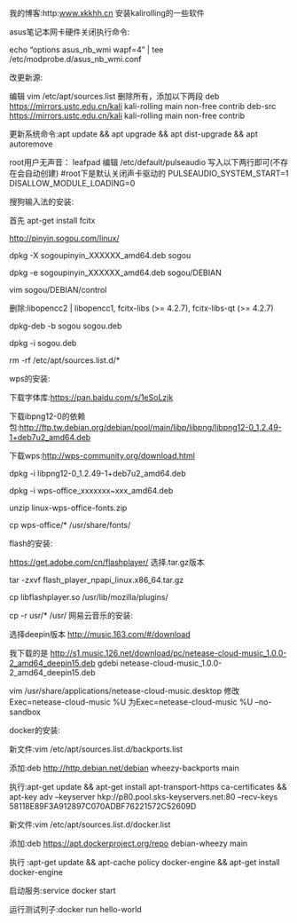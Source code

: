 我的博客:http:www.xkkhh.cn
安装kalirolling的一些软件

asus笔记本网卡硬件关闭执行命令:

echo “options asus_nb_wmi wapf=4” | tee /etc/modprobe.d/asus_nb_wmi.conf

改更新源:

编辑 vim /etc/apt/sources.list 删除所有，添加以下两段
deb https://mirrors.ustc.edu.cn/kali kali-rolling main non-free contrib
deb-src https://mirrors.ustc.edu.cn/kali kali-rolling main non-free contrib

更新系统命令:apt update && apt upgrade && apt dist-upgrade && apt autoremove

root用户无声音：
leafpad 编辑 /etc/default/pulseaudio 写入以下两行即可(不存在会自动创建)
#root下是默认关闭声卡驱动的
PULSEAUDIO_SYSTEM_START=1
DISALLOW_MODULE_LOADING=0

搜狗输入法的安装:

首先 apt-get install fcitx

http://pinyin.sogou.com/linux/

dpkg -X sogoupinyin_XXXXXX_amd64.deb sogou

dpkg -e sogoupinyin_XXXXXX_amd64.deb sogou/DEBIAN

vim sogou/DEBIAN/control

删除:libopencc2 | libopencc1, fcitx-libs (>= 4.2.7), fcitx-libs-qt (>= 4.2.7)

dpkg-deb -b sogou sogou.deb

dpkg -i sogou.deb

rm -rf /etc/apt/sources.list.d/*

wps的安装:

下载字体库:https://pan.baidu.com/s/1eSoLzjk

下载ibpng12-0的依赖包:http://ftp.tw.debian.org/debian/pool/main/libp/libpng/libpng12-0_1.2.49-1+deb7u2_amd64.deb

下载wps:http://wps-community.org/download.html

dpkg -i libpng12-0_1.2.49-1+deb7u2_amd64.deb

dpkg -i wps-office_xxxxxxx~xxx_amd64.deb

unzip  linux-wps-office-fonts.zip

cp wps-office/* /usr/share/fonts/

flash的安装:

https://get.adobe.com/cn/flashplayer/ 选择.tar.gz版本

tar -zxvf flash_player_npapi_linux.x86_64.tar.gz

cp libflashplayer.so /usr/lib/mozilla/plugins/

cp -r usr/* /usr/
网易云音乐的安装:

选择deepin版本 http://music.163.com/#/download

我下载的是 http://s1.music.126.net/download/pc/netease-cloud-music_1.0.0-2_amd64_deepin15.deb
gdebi netease-cloud-music_1.0.0-2_amd64_deepin15.deb

vim /usr/share/applications/netease-cloud-music.desktop
修改Exec=netease-cloud-music %U
为Exec=netease-cloud-music %U –no-sandbox

docker的安装:

新文件:vim /etc/apt/sources.list.d/backports.list

添加:deb http://http.debian.net/debian wheezy-backports main

执行:apt-get update && apt-get install apt-transport-https ca-certificates && apt-key adv –keyserver hkp://p80.pool.sks-keyservers.net:80 –recv-keys 58118E89F3A912897C070ADBF76221572C52609D

新文件:vim /etc/apt/sources.list.d/docker.list

添加:deb https://apt.dockerproject.org/repo debian-wheezy main

执行 :apt-get update && apt-cache policy docker-engine && apt-get install docker-engine

启动服务:service docker start

运行测试列子:docker run hello-world
